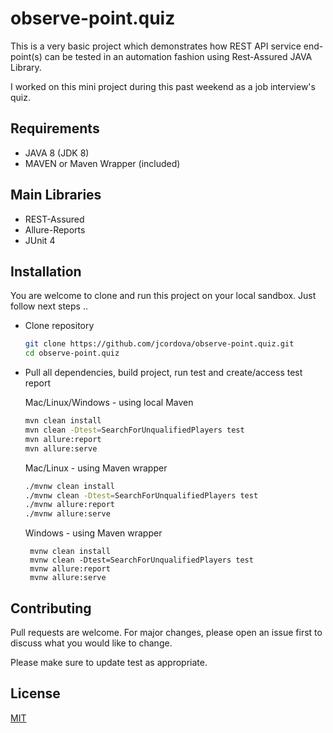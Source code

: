 # observe-point.quiz

This is a very basic project which demonstrates how REST API service end-point(s) can be tested in an automation fashion using Rest-Assured JAVA Library.  

I worked on this mini project during this past weekend as a job interview's quiz.

## Requirements
* JAVA 8 (JDK 8)
* MAVEN or Maven Wrapper (included)

## Main Libraries
* REST-Assured
* Allure-Reports
* JUnit 4

## Installation
You are welcome to clone and run this project on your local sandbox.  Just follow next steps ..

* Clone repository

  ```bash
  git clone https://github.com/jcordova/observe-point.quiz.git
  cd observe-point.quiz
  ```

* Pull all dependencies, build project, run test and create/access test report

  Mac/Linux/Windows - using local Maven

  ```bash
  mvn clean install
  mvn clean -Dtest=SearchForUnqualifiedPlayers test 
  mvn allure:report
  mvn allure:serve 
  ```
  
  Mac/Linux - using Maven wrapper  

  ```bash
  ./mvnw clean install
  ./mvnw clean -Dtest=SearchForUnqualifiedPlayers test 
  ./mvnw allure:report
  ./mvnw allure:serve 
  ``` 
  
  Windows - using Maven wrapper
  
  ```batch
   mvnw clean install
   mvnw clean -Dtest=SearchForUnqualifiedPlayers test 
   mvnw allure:report
   mvnw allure:serve 
  ``` 

## Contributing
  Pull requests are welcome. For major changes, please open an issue first to discuss what you would like to change.

  Please make sure to update test as appropriate.

## License
  [MIT](https://choosealicense.com/licenses/mit/)
